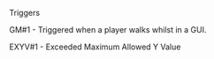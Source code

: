 Triggers

GM#1 - Triggered when a player walks whilst in a GUI.

EXYV#1 - Exceeded Maximum Allowed Y Value

